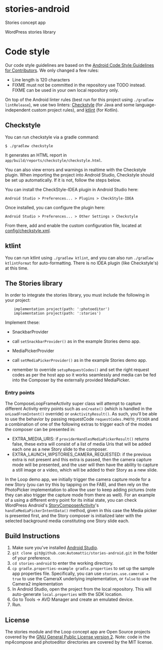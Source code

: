 # stories-android
Stories concept app

WordPress stories library

# Code style

Our code style guidelines are based on the [Android Code Style Guidelines for Contributors](https://source.android.com/source/code-style.html). We only changed a few rules:

* Line length is 120 characters
* FIXME must not be committed in the repository use TODO instead. FIXME can be used in your own local repository only.

On top of the Android linter rules (best run for this project using `./gradlew lintRelease`), we use two linters: [Checkstyle](http://checkstyle.sourceforge.net/) (for Java and some language-independent custom project rules), and [ktlint](https://github.com/pinterest/ktlint) (for Kotlin).

## Checkstyle

You can run checkstyle via a gradle command:

```
$ ./gradlew checkstyle
```

It generates an HTML report in `app/build/reports/checkstyle/checkstyle.html`.

You can also view errors and warnings in realtime with the Checkstyle plugin.  When importing the project into Android Studio, Checkstyle should be set up automatically.  If it is not, follow the steps below.

You can install the CheckStyle-IDEA plugin in Android Studio here:

`Android Studio > Preferences... > Plugins > CheckStyle-IDEA`

Once installed, you can configure the plugin here:

`Android Studio > Preferences... > Other Settings > Checkstyle`

From there, add and enable the custom configuration file, located at [config/checkstyle.xml](https://github.com/automattic/stories-android/blob/develop/config/checkstyle.xml).

## ktlint

You can run ktlint using `./gradlew ktlint`, and you can also run `./gradlew ktlintFormat` for auto-formatting. There is no IDEA plugin (like Checkstyle's) at this time.

## The Stories library

In order to integrate the stories library, you must include the following in your project:
```
    implementation project(path: ':photoeditor')
    implementation project(path: ':stories')
```

Implement these:
- SnackbarProvider
- call `setSnackbarProvider()` as in the example Stories demo app.

- MediaPickerProvider
- call `setMediaPickerProvider()` as in the example Stories demo app.
- remember to override `setupRequestCodes()` and set the right request codes as per the host app so it works seamlessly and media can be fed into the Composer by the externally provided MediaPicker.

### Entry points
The ComposeLoopFrameActivity super class will attempt to capture different Activity entry points such as `onCreate()` (which is handled in the `onLoadFromIntent()` override) or `onActivityResult()`. As such, you'll be able to use the behavior by passing requestCode `requestCodes.PHOTO_PICKER` and a combination of one of the following extras to trigger each of the modes the composer can be presented in:
- EXTRA_MEDIA_URIS: if `providerHandlesMediaPickerResult()`  returns false, these extra will consist of a list of media Uris that will be added each one as a new Story slide to the composer.
- EXTRA_LAUNCH_WPSTORIES_CAMERA_REQUESTED: if the previous extra is not present and this extra is passed, then the camera capture mode will be presented, and the user will then have the ability to capture a still image or a video, which will be added to their Story as a new slide.

In the Loop demo app, we initially trigger the camera capture mode for a new Story (you can try this by tapping on the FAB), and then rely on the PhotoPicker implementation to allow the user to keep adding pictures (note they can also trigger the capture mode from there as well). For an example of a using a different entry point for its initial state, you can check WordPress Android's [StoryComposerActivity](https://github.com/wordpress-mobile/WordPress-Android/blob/develop/WordPress/src/main/java/org/wordpress/android/ui/stories/StoryComposerActivity.kt)'s `handleMediaPickerIntentData()` method, given in this case the Media picker is presented first, and the Story composer is initialized later with the selected background media constituting one Story slide each.

## Build Instructions ##

1. Make sure you've installed [Android Studio](https://developer.android.com/studio/index.html).
1. `git clone git@github.com:Automattic/stories-android.git` in the folder of your preference.
1. `cd stories-android` to enter the working directory.
1. `cp gradle.properties-example gradle.properties` to set up the sample app properties file. Specifically, you can use `stories.use.cameraX = true` to use the CameraX underlying implementation, or `false` to use the Camera2 implementation
1. In Android Studio, open the project from the local repository. This will auto-generate `local.properties` with the SDK location.
1. Go to Tools → AVD Manager and create an emulated device.
1. Run.

## License ##

The stories module and the Loop concept app are Open Source projects covered by the
[GNU General Public License version 2](LICENSE.md). Note: code in the mp4compose and photoeditor directories are covered by the MIT license.
